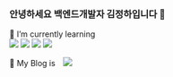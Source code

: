 ### 안녕하세요 백엔드개발자 김정하입니다  👋

🌱 I’m currently learning    
<img src="https://img.shields.io/badge/JAVA-007396?style=for-the-badge&logo=java&logoColor=white"> <img src="https://img.shields.io/badge/Spring-6DB33F?style=for-the-badge&logo=Spring&logoColor=white"> <img src="https://img.shields.io/badge/mysql-4479A1?style=for-the-badge&logo=mysql&logoColor=white">
 <img src="https://img.shields.io/badge/jsp-F7DF1E?style=for-the-badge&logo=jsp&logoColor=black">
 
 🌱 My Blog is 
 <a href="https://do-ha-computer.tistory.com/">
    <img 
        src="http://img.shields.io/badge/-Blog-black?style=flat&logo=Blog&link=https://do-ha-computer.tistory.com/"
        style="height : auto; margin-left : 10px; margin-right : 10px;"/>
</a>












<!--
**hadora01/hadora01** is a ✨ _special_ ✨ repository because its `README.md` (this file) appears on your GitHub profile.

Here are some ideas to get you started:

- 🔭 I’m currently working on ...
- 🌱 I’m currently learning ...
- 👯 I’m looking to collaborate on ...
- 🤔 I’m looking for help with ...
- 💬 Ask me about ...
- 📫 How to reach me: ...
- 😄 Pronouns: ...
- ⚡ Fun fact: ...
-->
